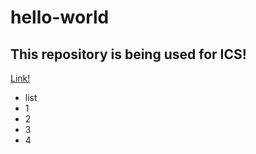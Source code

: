 # hello-world

## This repository is being used for ICS!
[Link!](https://nohello.com/)
- list
- 1
- 2
- 3
- 4
